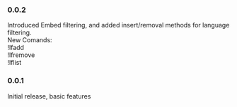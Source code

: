 ### 0.0.2
Introduced Embed filtering, and added insert/removal methods for language filtering.  
New Comands:  
!lfadd  
!lfremove  
!lflist  


### 0.0.1
Initial release, basic features